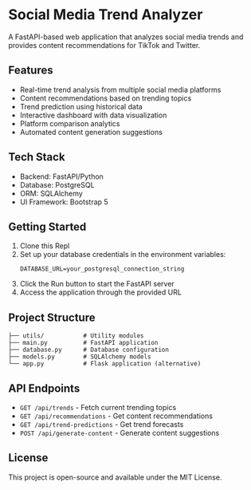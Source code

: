 # Social Media Trend Analyzer

A FastAPI-based web application that analyzes social media trends and provides content recommendations for TikTok and Twitter.

## Features

- Real-time trend analysis from multiple social media platforms
- Content recommendations based on trending topics
- Trend prediction using historical data
- Interactive dashboard with data visualization
- Platform comparison analytics
- Automated content generation suggestions

## Tech Stack

- Backend: FastAPI/Python
- Database: PostgreSQL
- ORM: SQLAlchemy
- UI Framework: Bootstrap 5



## Getting Started

1. Clone this Repl
2. Set up your database credentials in the environment variables:
   ```
   DATABASE_URL=your_postgresql_connection_string
   ```
3. Click the Run button to start the FastAPI server
4. Access the application through the provided URL

## Project Structure

```
├── utils/           # Utility modules
├── main.py          # FastAPI application
├── database.py      # Database configuration
├── models.py        # SQLAlchemy models
└── app.py           # Flask application (alternative)
```

## API Endpoints

- `GET /api/trends` - Fetch current trending topics
- `GET /api/recommendations` - Get content recommendations
- `GET /api/trend-predictions` - Get trend forecasts
- `POST /api/generate-content` - Generate content suggestions



## License

This project is open-source and available under the MIT License.
